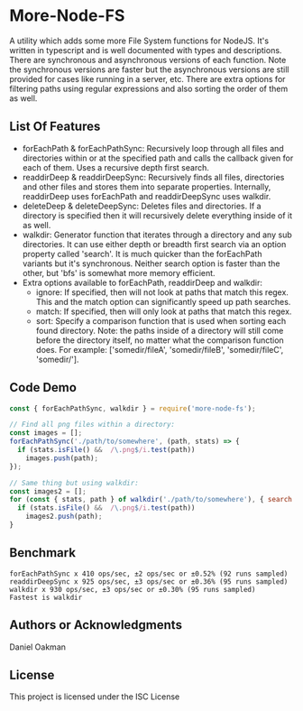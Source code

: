 
# More-Node-FS

A utility which adds some more File System functions for NodeJS. It's written in typescript and is well documented with types and descriptions. There are synchronous and asynchronous versions of each function. Note the synchronous versions are faster but the asynchronous versions are still provided for cases like running in a server, etc. There are extra options for filtering paths using regular expressions and also sorting the order of them as well.

## List Of Features

- forEachPath & forEachPathSync:
Recursively loop through all files and directories within or at the specified path and calls the callback given for each of them. Uses a recursive depth first search.
- readdirDeep & readdirDeepSync:
Recursively finds all files, directories and other files and stores them into separate properties. Internally, readdirDeep uses forEachPath and readdirDeepSync uses walkdir.
- deleteDeep & deleteDeepSync:
Deletes files and directories. If a directory is specified then it will recursively delete everything inside of it as well.
- walkdir: Generator function that iterates through a directory and any sub directories. It can use either depth or breadth first search via an option property called 'search'. It is much quicker than the forEachPath variants but it's synchronous. Neither search option is faster than the other, but 'bfs' is somewhat more memory efficient.
- Extra options available to forEachPath, readdirDeep and walkdir:
  - ignore: If specified, then will not look at paths that match this regex. This and the match option can significantly speed up path searches.
  - match: If specified, then will only look at paths that match this regex.
  - sort: Specify a comparison function that is used when sorting each found directory. Note: the paths inside of a directory will still come before the directory itself, no matter what the comparison function does. For example: ['somedir/fileA', 'somedir/fileB', 'somedir/fileC', 'somedir/'].

## Code Demo

```js
const { forEachPathSync, walkdir } = require('more-node-fs');

// Find all png files within a directory:
const images = [];
forEachPathSync('./path/to/somewhere', (path, stats) => {
  if (stats.isFile() &&  /\.png$/i.test(path))
    images.push(path);
});

// Same thing but using walkdir:
const images2 = [];
for (const { stats, path } of walkdir('./path/to/somewhere'), { search: 'dfs' }) {
  if (stats.isFile() &&  /\.png$/i.test(path))
    images2.push(path);
}
```

## Benchmark

```
forEachPathSync x 410 ops/sec, ±2 ops/sec or ±0.52% (92 runs sampled)
readdirDeepSync x 925 ops/sec, ±3 ops/sec or ±0.36% (95 runs sampled)
walkdir x 930 ops/sec, ±3 ops/sec or ±0.30% (95 runs sampled)
Fastest is walkdir
```

## Authors or Acknowledgments

Daniel Oakman

## License

This project is licensed under the ISC License
